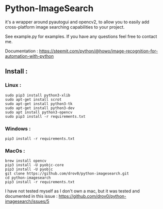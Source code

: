 # Python-ImageSearch

it's a wrapper around pyautogui and opencv2, to allow you to easily add cross-platform image searching capabilities
to your project.


See example.py for examples. If you have any questions feel free to contact me.

Documentation : https://steemit.com/python/@howo/image-recognition-for-automation-with-python

## Install :

### Linux :
```
sudo pip3 install python3-xlib
sudo apt-get install scrot
sudo apt-get install python3-tk
sudo apt-get install python3-dev
sudo apt install python3-opencv
sudo pip3 install -r requirements.txt
```
### Windows :

`pip3 install -r requirements.txt`

### MacOs : 
```
brew install opencv
pip3 install -U pyobjc-core
pip3 install -U pyobjc
git clone https://github.com/drov0/python-imagesearch.git
cd python-imagesearch
pip3 install -r requirements.txt
```
I have not tested myself as I don't own a mac, but it was tested and documented in this issue : https://github.com/drov0/python-imagesearch/issues/5

